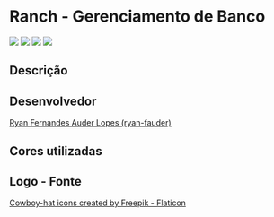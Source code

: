 # Ranch - Gerenciamento de Banco
<img src="https://img.shields.io/badge/Vue-000?style=for-the-badge&logo=vue.js&logoColor=white%22" /> <img src="https://img.shields.io/github/commit-status/ryan-fauder/ranch-app/main/c53fbfdf418d514adddbf65736bc11350b17ddf7?style=for-the-badge"> <img src="https://img.shields.io/github/license/ryan-fauder/ranch-app?color=blue&style=for-the-badge"> <img src="https://img.shields.io/badge/TOPICS-INTERPRETER%20--%20PARSE%20TREE%20--%20LEXICAL%20ANALYSIS%20--%20PARSER-red?style=for-the-badge&logo=acclaim" />

## Descrição

## Desenvolvedor

<a href="https://github.com/ryan-fauder">Ryan Fernandes Auder Lopes (ryan-fauder)</a>


## Cores utilizadas



## Logo - Fonte

<a href="https://www.flaticon.com/free-icons/cowboy-hat" title="cowboy-hat icons">Cowboy-hat icons created by Freepik - Flaticon</a>
